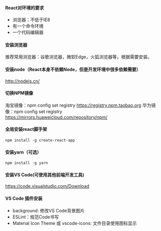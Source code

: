 #### React对环境的要求
* 浏览器：不低于IE8
* 有一个命令环境
* 一个代码编辑器

#### 安装浏览器
推荐常用浏览器：谷歌浏览器，微软Edge，火狐浏览器等，根据需要安装。

#### 安装node（React本身不依赖Node，但是开发环境中很多依赖需要）
http://nodejs.cn/

#### 切换NPM镜像
淘宝镜像：npm config set registry https://registry.npm.taobao.org
华为镜像：npm config set registry https://mirrors.huaweicloud.com/repository/npm/ 

#### 全局安装react脚手架
```
npm install -g create-react-app
```

#### 安装yarn（可选）
```
npm install -g yarn
```

#### 安装VS Code(可使用其他前端开发工具)
https://code.visualstudio.com/Download

#### VS Code 插件安装
* background: 修改VS Code背景图片
* ESLint：规范Code书写
* Material Icon Theme 或 vscode-icons: 文件目录使用图标显示
